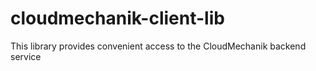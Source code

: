# cloudmechanik-client-lib
This library provides convenient access to the CloudMechanik backend service
